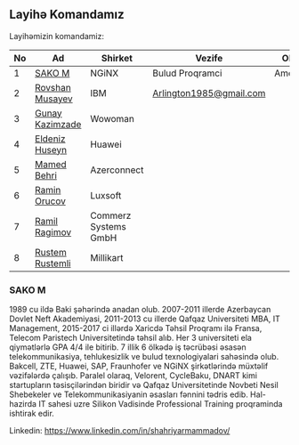 ## Layihə Komandamız

Layihəmizin komandamiz:

|No| Ad | Shirket |Vezife|Olke|Email|
|------|-------|---------|--------|------|----|
|1| [SAKO M](#SAKO) |NGiNX|Bulud Proqramci|Amerika|mammadov@eurecom.fr
|2| [Rovshan Musayev](#tural-mehtiyev-satış--marketing-rəhbəri) |IBM|Arlington1985@gmail.com
|3| [Gunay Kazimzade](#gunay-nemət-maliyyə-rəhbəri) |Wowoman|||gunay.kazimzade@gmail.com
|4| [Eldeniz Huseyn](#daşqın-Əhmədzadə-texniki-qrup-rəhbəri) |Huawei||| eldaniz.huseynov@outlook.com
|5| [Mamed Behri](#namazov-İlqar-texniki-mütəxəssis) |Azerconnect|||Mbaxri@gmail.com
|6| [Ramin Orucov](#nigar-yusupova-texniki-mütəxəssis) |Luxsoft|||
|7| [Ramil Ragimov](#Əhmədzadə-coşqun-texniki-mütəxəssis) |Commerz Systems GmbH|||ramilrahimov@yahoo.com
|8| [Rustem Rustemli](#Əhmədzadə-coşqun-texniki-mütəxəssis) |Millikart|||




### SAKO M
1989 cu ildə Baki şəhərində anadan olub. 2007-2011 illerde Azerbaycan Dovlet Neft Akademiyasi, 2011-2013 cu illerde Qafqaz Universiteti MBA, IT Management, 2015-2017 ci illərdə Xaricdə Təhsil Proqramı ilə Fransa, Telecom Paristech Universitetində təhsil alıb. Her 3 universiteti ela qiymətlərlə GPA 4/4 ile bitirib. 7 illik 6 ölkədə iş təcrübəsi əsasən telekommunikasiya, tehlukesizlik ve bulud texnologiyalari sahəsində olub. Bakcell, ZTE, Huawei, SAP, Fraunhofer ve NGiNX şirkətlərində müxtəlif vəzifələrdə çalışıb. Paralel olaraq, Velorent, CycleBaku, DNART kimi startupların təsisçilərindən biridir və Qafqaz Universitetinde Novbeti Nesil Shebekeler ve Telekommunikasiyanin əsasları fənnini tədris edib. Hal-hazirda IT sahesi uzre Silikon Vadisinde Professional Training proqraminda ishtirak edir.

Linkedin: https://www.linkedin.com/in/shahriyarmammadov/
